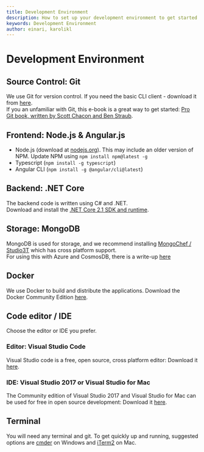 ```yaml
---
title: Development Environment
description: How to set up your development environment to get started
keywords: Development Environment
author: einari, karolikl
---
```

# Development Environment

## Source Control: Git

We use Git for version control. If you need the basic CLI client - download it from [here](https://git-scm.com/downloads).  
If you an unfamiliar with Git, this e-book is a great way to get started: [Pro Git book, written by Scott Chacon and Ben Straub](https://git-scm.com/book/en/v2).  

## Frontend: Node.js & Angular.js

- Node.js (download at [nodejs.org](https://nodejs.org/en/)). This may include an older version of NPM. Update NPM using `npm install npm@latest -g`
- Typescript (`npm install -g typescript`)
- Angular CLI (`npm install -g @angular/cli@latest`)

## Backend: .NET Core

The backend code is written using C# and .NET.  
Download and install the [.NET Core 2.1 SDK and runtime](https://www.microsoft.com/net/download/core).

## Storage: MongoDB

MongoDB is used for storage, and we recommend installing [MongoChef / Studio3T](https://studio3t.com) which has cross platform support.  
For using this with Azure and CosmosDB, there is a write-up [here](https://docs.microsoft.com/en-us/azure/cosmos-db/mongodb-mongochef)

## Docker

We use Docker to build and distribute the applications.
Download the Docker Community Edition [here](https://store.docker.com/search?type=edition&offering=community).

## Code editor / IDE

Choose the editor or IDE you prefer.

### Editor: Visual Studio Code

Visual Studio code is a free, open source, cross platform editor:
Download it [here](https://code.visualstudio.com/).

### IDE: Visual Studio 2017 or Visual Studio for Mac

The Community edition of Visual Studio 2017 and Visual Studio for Mac can be used for free in open source development: 
Download it [here](https://www.visualstudio.com/vs/community/).

## Terminal

You will need any terminal and git. To get quickly up and running, suggested options are [cmder](http://cmder.net/) on Windows and [iTerm2](https://www.iterm2.com/downloads.html) on Mac.
